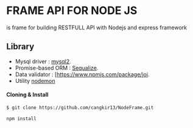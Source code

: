 # FRAME API FOR NODE JS
is frame for building RESTFULL API with Nodejs and express framework

## Library

- Mysql driver : [mysql2](https://www.npmjs.com/package/mysql2).
- Promise-based ORM : [Sequalize](https://www.npmjs.com/package/sequelize).
- Data validator : [https://www.npmjs.com/package/joi.
- Utility [nodemon](https://www.npmjs.com/package/nodemon)

#### Cloning & Install

```sh
$ git clone https://github.com/cangkir13/NodeFrame.git
``` 

```sh
npm install
```